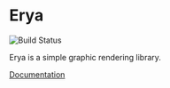 # Erya

![Build Status](https://travis-ci.org/ruoruo-dev/erya.svg?branch=master)

Erya is a simple graphic rendering library.

[Documentation](http://ruoruo-dev.github.io/erya/erya/)
